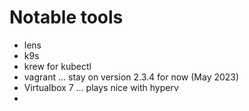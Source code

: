 # Notable tools

- lens
- k9s
- krew for kubectl
- vagrant ... stay on version 2.3.4 for now (May 2023)
- Virtualbox 7 ... plays nice with hyperv
- 